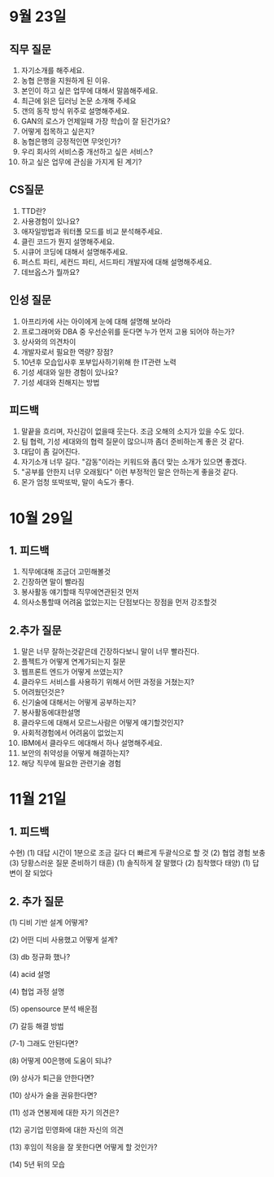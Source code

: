# 9월 23일

## 직무 질문
1. 자기소개를 해주세요. 
2. 농협 은행을 지원하게 된 이유. 
3. 본인이 하고 싶은 업무에 대해서 말씀해주세요. 
4. 최근에 읽은 딥러닝 논문 소개해 주세요
5. 갠의 동작 방식 위주로 설명해주세요. 
6. GAN의 로스가 언제일때 가장 학습이 잘 된건가요?
7. 어떻게 접목하고 싶은지?
8. 농협은행의 긍정적인면 무엇인가? 
9. 우리 회사의 서비스중 개선하고 싶은 서비스?
10. 하고 싶은 업무에 관심을 가지게 된 계기?

## CS질문
1. TTD란?
2. 사용경험이 있나요?
3. 애자일방법과 워터폴 모드를 비교 분석해주세요.
4. 클린 코드가 뭔지 설명해주세요. 
5. 시큐어 코딩에 대해서 설명해주세요. 
6. 퍼스트 파티, 세컨드 파티, 서드파티 개발자에 대해 설명해주세요.
7. 데브옵스가 뭘까요? 

## 인성 질문
1. 아프리카에 사는 아이에게 눈에 대해 설명해 보아라
2. 프로그래머와 DBA 중 우선순위를 둔다면 누가 먼저 고용 되어야 하는가?
3. 상사와의 의견차이 
4. 개발자로서 필요한 역량? 장점? 
5. 10년후 모습입사후 포부입사하기위해 한 IT관련 노력
6. 기성 세대와 일한 경험이 있나요?
7. 기성 세대와 친해지는 방법

## 피드백
1. 말끝을 흐리며, 자신감이 없을때 웃는다. 조금 오해의 소지가 있을 수도 있다.
2. 팀 협력, 기성 세대와의 협력 질문이 많으니까 좀더 준비하는게 좋은 것 같다. 
3. 대답이 좀 길어진다. 
4. 자기소개 너무 길다. "감동"이라는 키워드와 좀더 맞는 소개가 있으면 좋겠다. 
5. "공부를 안한지 너무 오래됬다" 이런 부정적인 말은 안하는게 좋을것 같다. 
6. 몬가 엄청 또박또박, 말이 속도가 좋다.

# 10월 29일
## 1. 피드백
1. 직무에대해 조금더 고민해볼것
2. 긴장하면 말이 빨라짐
3. 봉사활동 얘기할때 직무에연관된것 먼저
4. 의사소통할때 어려움 없었는지는 단점보다는 장점을 먼저 강조할것
## 2.추가 질문
1. 말은 너무 잘하는것같은데 긴장하다보니 말이 너무 빨라진다.
2. 플젝트가 어떻게 연계가되는지 질문
3. 웹프론트 엔드가 어떻게 쓰였는지?
4. 클라우드 서비스를 사용하기 위해서 어떤 과정을 거쳤는지? 
5. 어려웠던것은?
6. 신기술에 대해서는 어떻게 공부하는지?
7. 봉사활동에대한설명
8. 클라우드에 대해서 모르느사람은 어떻게 얘기할것인지?
9. 사회적경험에서 어려움이 없었는지 
10. IBM에서 클라우드 에대해서 하나 설명해주세요.
11. 보안의 취약성을 어떻게 해결하는지? 
12. 해당 직무에 필요한 관련기술 경험

# 11월 21일
## 1. 피드백
수현)
(1) 대답 시간이 1분으로 조금 길다 더 빠르게 두괄식으로 할 것
(2) 협업 경험 보충
(3) 당황스러운 질문 준비하기
태훈)
(1) 솔직하게 잘 말했다
(2) 침착했다
태양)
(1) 답변이 잘 되었다

## 2. 추가 질문

(1) 디비 기반 설계 어떻게?

(2) 어떤 디비 사용했고 어떻게 설계?

(3) db 정규화 했나?

(4) acid 설명

(4) 협업 과정 설명

(5) opensource 분석 배운점

(7) 갈등 해결 방법

(7-1) 그래도 안된다면?

(8) 어떻게 00은행에 도움이 되냐?

(9) 상사가 퇴근을 안한다면?

(10) 상사가 술을 권유한다면?

(11) 성과 연봉제에 대한 자기 의견은?

(12) 공기업 민영화에 대한 자신의 의견

(13) 후임이 적응을 잘 못한다면 어떻게 할 것인가?

(14) 5년 뒤의 모습
